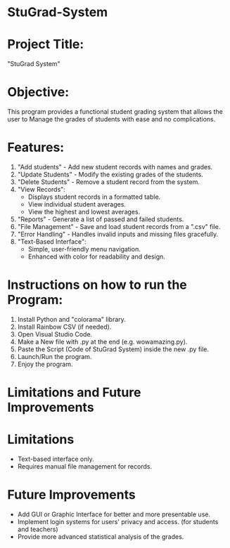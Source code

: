 # StuGrad-System

# Project Title:
"StuGrad System"

# Objective:
This program provides a functional student grading system that allows the user to Manage the 
grades of students with ease and no complications.

# Features:
1. "Add students" - Add new student records with names and grades.
2. "Update Students" - Modify the existing grades of the students.
3. "Delete Students" - Remove a student record from the system.
4. "View Records":
   - Displays student records in a formatted table.
   - View individual student averages.
   - View the highest and lowest averages.
5. "Reports" - Generate a list of passed and failed students.
6. "File Management" - Save and load student records from a ".csv" file.
7. "Error Handling" - Handles invalid inputs and missing files gracefully.
8. "Text-Based Interface":
   - Simple, user-friendly menu navigation.
   - Enhanced with color for readability and design.

# Instructions on how to run the Program:
1. Install Python and "colorama" library.
2. Install Rainbow CSV (if needed).
3. Open Visual Studio Code.
4. Make a New file with .py at the end (e.g. wowamazing.py).
5. Paste the Script (Code of StuGrad System) inside the new .py file.
6. Launch/Run the program.
7. Enjoy the program.

# Limitations and Future Improvements

# Limitations
- Text-based interface only.
- Requires manual file management for records.

# Future Improvements
- Add GUI or Graphic Interface for better and more presentable use.
- Implement login systems for users' privacy and access. (for students and teachers)
- Provide more advanced statistical analysis of the grades.
